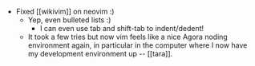 - Fixed [[wikivim]] on neovim :)
  - Yep, even bulleted lists :)
    - I can even use tab and shift-tab to indent/dedent!
  - It took a few tries but now vim feels like a nice Agora noding environment again, in particular in the computer where I now have my development environment up -- [[tara]].
